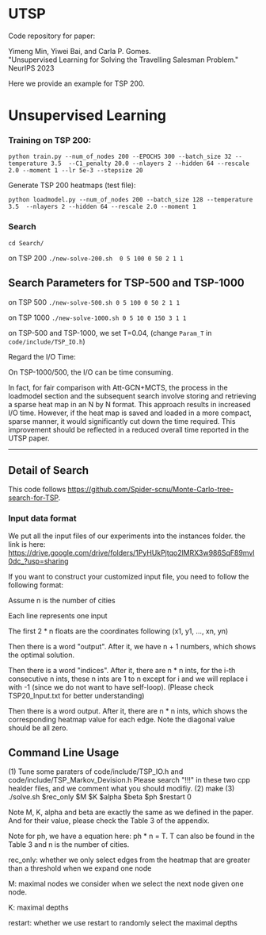 # UTSP
Code repository for paper:

Yimeng Min, Yiwei Bai, and Carla P. Gomes.  
"Unsupervised Learning for Solving the Travelling Salesman Problem."  
NeurIPS 2023  



Here we provide an example for TSP 200. 

# Unsupervised Learning
### Training on TSP 200:

`python train.py --num_of_nodes 200 --EPOCHS 300 --batch_size 32 --temperature 3.5  --C1_penalty 20.0 --nlayers 2 --hidden 64 --rescale 2.0 --moment 1 --lr 5e-3 --stepsize 20
`

Generate TSP 200 heatmaps (test file):

`python loadmodel.py --num_of_nodes 200 --batch_size 128 --temperature 3.5  --nlayers 2 --hidden 64 --rescale 2.0 --moment 1
`
### Search
`cd Search/
`

on TSP 200
`./new-solve-200.sh  0 5 100 0 50 2 1 1 
`

## Search Parameters for TSP-500 and TSP-1000



on TSP 500
`
./new-solve-500.sh 0 5 100 0 50 2 1 1
`

on TSP 1000
`
./new-solve-1000.sh 0 5 10 0 150 3 1 1
`

on TSP-500 and TSP-1000, we set T=0.04, (change `Param_T` in `code/include/TSP_IO.h`)



Regard the I/O Time:

On TSP-1000/500, the I/O can be time consuming.

In fact, for fair comparison with Att-GCN+MCTS, the process in the loadmodel section and the subsequent search involve storing and retrieving a sparse heat map in an N by N format. This approach results in increased I/O time. However, if the heat map is saved and loaded in a more compact, sparse manner, it would significantly cut down the time required. This improvement should be reflected in a reduced overall time reported in the UTSP paper.


---
## Detail of Search
This code follows https://github.com/Spider-scnu/Monte-Carlo-tree-search-for-TSP.
### Input data format
We put all the input files of our experiments into the instances folder. the link is here:
https://drive.google.com/drive/folders/1PyHUkPjtqo2lMRX3w986SqF89mvl0dc_?usp=sharing

If you want to construct your customized input file, you need to follow the following format:

Assume n is the number of cities

Each line represents one input

The first 2 * n floats are the coordinates following (x1, y1, ..., xn, yn)

Then there is a word "output". After it, we have n + 1 numbers, which shows the optimal solution.

Then there is a word "indices". After it, there are n * n ints, for the i-th consecutive n ints, these n ints are 1 to n except for i and we will replace i with -1 (since we do not want to have self-loop). (Please check TSP20_Input.txt for better understanding)

Then there is a word output. After it, there are n * n ints, which shows the corresponding heatmap value for each edge. Note the diagonal value should be all zero.

## Command Line Usage

(1) Tune some paraters of code/include/TSP_IO.h and code/include/TSP_Markov_Devision.h
    Please search "!!!" in these two cpp healder files, and we comment what you should modifiy. 
(2) make
(3) ./solve.sh $rec_only $M $K $alpha $beta $ph $restart 0

Note M, K, alpha and beta are exactly the same as we defined in the paper. And for their value, please check the Table 3 of the appendix.

Note for ph, we have a equation here: ph * n = T. T can also be found in the Table 3 and n is the number of cities.

rec_only: whether we only select edges from the heatmap that are greater than a threshold when we expand one node

M: maximal nodes we consider when we select the next node given one node. 

K: maximal depths

restart: whether we use restart to randomly select the maximal depths

